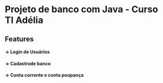 # Projeto de banco com Java - Curso TI Adélia

## Features
#### -> Login de Usuários
#### -> Cadastrode banco
#### -> Conta corrente e conta poupança
